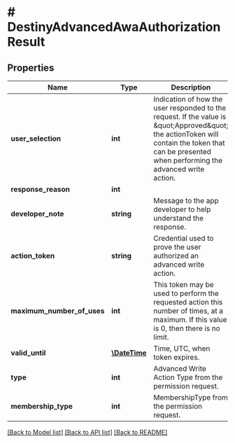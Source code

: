 # # DestinyAdvancedAwaAuthorizationResult

## Properties

Name | Type | Description | Notes
------------ | ------------- | ------------- | -------------
**user_selection** | **int** | Indication of how the user responded to the request. If the value is \&quot;Approved\&quot; the actionToken will contain the token that can be presented when performing the advanced write action. | [optional]
**response_reason** | **int** |  | [optional]
**developer_note** | **string** | Message to the app developer to help understand the response. | [optional]
**action_token** | **string** | Credential used to prove the user authorized an advanced write action. | [optional]
**maximum_number_of_uses** | **int** | This token may be used to perform the requested action this number of times, at a maximum. If this value is 0, then there is no limit. | [optional]
**valid_until** | [**\DateTime**](\DateTime.md) | Time, UTC, when token expires. | [optional]
**type** | **int** | Advanced Write Action Type from the permission request. | [optional]
**membership_type** | **int** | MembershipType from the permission request. | [optional]

[[Back to Model list]](../../README.md#models) [[Back to API list]](../../README.md#endpoints) [[Back to README]](../../README.md)

